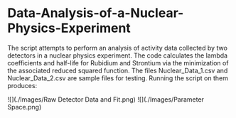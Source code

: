 # Data-Analysis-of-a-Nuclear-Physics-Experiment
The script attempts to perform an analysis of activity data collected by two detectors in a nuclear physics experiment. 
The code calculates the lambda coefficients and half-life for Rubidium and Strontium via the minimization of the associated reduced squared function.
The files Nuclear_Data_1.csv and Nuclear_Data_2.csv are sample files for testing. Running the script on them produces:

![](./Images/Raw Detector Data and Fit.png)
![](./Images/Parameter Space.png)
